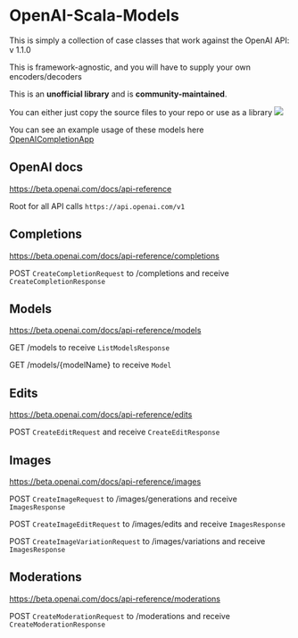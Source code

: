 # OpenAI-Scala-Models

This is simply a collection of case classes that work against the OpenAI API: v 1.1.0

This is framework-agnostic, and you will have to supply your own encoders/decoders

This is an **unofficial library** and is **community-maintained**.

You can either just copy the source files to your repo or use as a library
[![](https://jitpack.io/v/fancellu/openai-scala-models.svg)](https://jitpack.io/#fancellu/openai-scala-models)

You can see an example usage of these models here
[OpenAICompletionApp](https://github.com/fancellu/zio-restful-webservice/blob/main/src/main/scala/com/felstar/restfulzio/openai/OpenAICompletionApp.scala)

## OpenAI docs

https://beta.openai.com/docs/api-reference

Root for all API calls ```https://api.openai.com/v1```

## Completions

https://beta.openai.com/docs/api-reference/completions

POST ```CreateCompletionRequest``` to /completions and receive ```CreateCompletionResponse```

## Models

https://beta.openai.com/docs/api-reference/models

GET /models to receive ```ListModelsResponse```

GET /models/{modelName} to receive ```Model```

## Edits

https://beta.openai.com/docs/api-reference/edits

POST ```CreateEditRequest``` and receive ```CreateEditResponse```

## Images

https://beta.openai.com/docs/api-reference/images

POST ```CreateImageRequest``` to /images/generations and receive ```ImagesResponse```

POST ```CreateImageEditRequest``` to /images/edits and receive ```ImagesResponse```

POST ```CreateImageVariationRequest``` to /images/variations and receive ```ImagesResponse```

## Moderations

https://beta.openai.com/docs/api-reference/moderations

POST ```CreateModerationRequest``` to /moderations and receive ```CreateModerationResponse```

